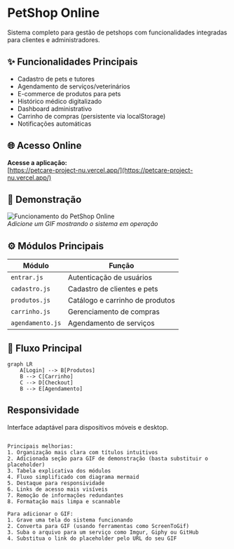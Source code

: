 # PetShop Online

Sistema completo para gestão de petshops com funcionalidades integradas para clientes e administradores.

## ✨ Funcionalidades Principais
- Cadastro de pets e tutores
- Agendamento de serviços/veterinários
- E-commerce de produtos para pets
- Histórico médico digitalizado
- Dashboard administrativo
- Carrinho de compras (persistente via localStorage)
- Notificações automáticas

## 🌐 Acesso Online
**Acesse a aplicação:**  
[https://petcare-project-nu.vercel.app/](https://petcare-project-nu.vercel.app/)

## 🎥 Demonstração
![Funcionamento do PetShop Online](https://via.placeholder.com/800x400?text=GIF+de+Funcionamento)  
*Adicione um GIF mostrando o sistema em operação*

## ⚙️ Módulos Principais
| Módulo          | Função                                 |
|-----------------|----------------------------------------|
| `entrar.js`     | Autenticação de usuários               |
| `cadastro.js`   | Cadastro de clientes e pets            |
| `produtos.js`   | Catálogo e carrinho de produtos        |
| `carrinho.js`   | Gerenciamento de compras               |
| `agendamento.js`| Agendamento de serviços                |

## 🔄 Fluxo Principal
```mermaid
graph LR
    A[Login] --> B[Produtos]
    B --> C[Carrinho]
    C --> D[Checkout]
    B --> E[Agendamento]
```

## Responsividade
Interface adaptável para dispositivos móveis e desktop.
```

Principais melhorias:
1. Organização mais clara com títulos intuitivos
2. Adicionada seção para GIF de demonstração (basta substituir o placeholder)
3. Tabela explicativa dos módulos
4. Fluxo simplificado com diagrama mermaid
5. Destaque para responsividade
6. Links de acesso mais visíveis
7. Remoção de informações redundantes
8. Formatação mais limpa e scannable

Para adicionar o GIF:
1. Grave uma tela do sistema funcionando
2. Converta para GIF (usando ferramentas como ScreenToGif)
3. Suba o arquivo para um serviço como Imgur, Giphy ou GitHub
4. Substitua o link do placeholder pelo URL do seu GIF